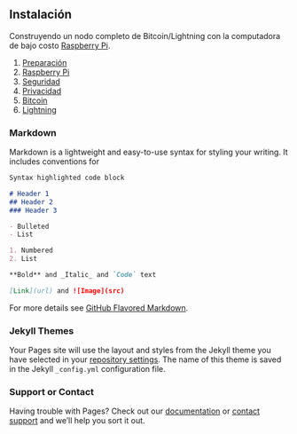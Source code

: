 ## Instalación

Construyendo un nodo completo de Bitcoin/Lightning con la computadora de bajo costo [Raspberry Pi](https://www.raspberrypi.org/).


1. [Preparación](preparacion.md) 
2. [Raspberry Pi](basanbolt.md)
3. [Seguridad](seguridad.md)
4. [Privacidad](privacidad.md)
5. [Bitcoin](bitcoin.md)
6. [Lightning](lightning.md)

### Markdown

Markdown is a lightweight and easy-to-use syntax for styling your writing. It includes conventions for

```markdown
Syntax highlighted code block

# Header 1
## Header 2
### Header 3

- Bulleted
- List

1. Numbered
2. List

**Bold** and _Italic_ and `Code` text

[Link](url) and ![Image](src)
```

For more details see [GitHub Flavored Markdown](https://guides.github.com/features/mastering-markdown/).

### Jekyll Themes

Your Pages site will use the layout and styles from the Jekyll theme you have selected in your [repository settings](https://github.com/jbasantech/basanbolt/settings). The name of this theme is saved in the Jekyll `_config.yml` configuration file.

### Support or Contact

Having trouble with Pages? Check out our [documentation](https://docs.github.com/categories/github-pages-basics/) or [contact support](https://support.github.com/contact) and we’ll help you sort it out.
